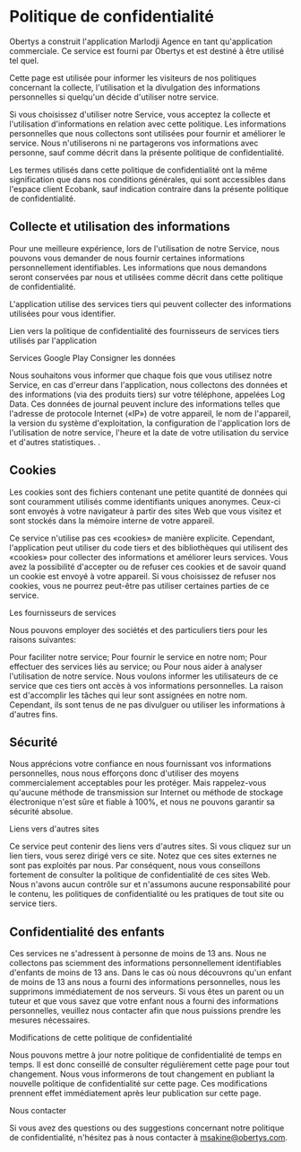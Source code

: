 # Politique de confidentialité

Obertys a construit l'application Marlodji Agence en tant qu'application commerciale. Ce service est fourni par Obertys et est destiné à être utilisé tel quel.

Cette page est utilisée pour informer les visiteurs de nos politiques concernant la collecte, l'utilisation et la divulgation des informations personnelles si quelqu'un décide d'utiliser notre service.

Si vous choisissez d'utiliser notre Service, vous acceptez la collecte et l'utilisation d'informations en relation avec cette politique. Les informations personnelles que nous collectons sont utilisées pour fournir et améliorer le service. Nous n'utiliserons ni ne partagerons vos informations avec personne, sauf comme décrit dans la présente politique de confidentialité.

Les termes utilisés dans cette politique de confidentialité ont la même signification que dans nos conditions générales, qui sont accessibles dans l'espace client Ecobank, sauf indication contraire dans la présente politique de confidentialité.

## Collecte et utilisation des informations

Pour une meilleure expérience, lors de l'utilisation de notre Service, nous pouvons vous demander de nous fournir certaines informations personnellement identifiables. Les informations que nous demandons seront conservées par nous et utilisées comme décrit dans cette politique de confidentialité.

L'application utilise des services tiers qui peuvent collecter des informations utilisées pour vous identifier.

Lien vers la politique de confidentialité des fournisseurs de services tiers utilisés par l'application

Services Google Play
Consigner les données

Nous souhaitons vous informer que chaque fois que vous utilisez notre Service, en cas d'erreur dans l'application, nous collectons des données et des informations (via des produits tiers) sur votre téléphone, appelées Log Data. Ces données de journal peuvent inclure des informations telles que l'adresse de protocole Internet («IP») de votre appareil, le nom de l'appareil, la version du système d'exploitation, la configuration de l'application lors de l'utilisation de notre service, l'heure et la date de votre utilisation du service et d'autres statistiques. .




## Cookies

Les cookies sont des fichiers contenant une petite quantité de données qui sont couramment utilisés comme identifiants uniques anonymes. Ceux-ci sont envoyés à votre navigateur à partir des sites Web que vous visitez et sont stockés dans la mémoire interne de votre appareil.

Ce service n'utilise pas ces «cookies» de manière explicite. Cependant, l'application peut utiliser du code tiers et des bibliothèques qui utilisent des «cookies» pour collecter des informations et améliorer leurs services. Vous avez la possibilité d'accepter ou de refuser ces cookies et de savoir quand un cookie est envoyé à votre appareil. Si vous choisissez de refuser nos cookies, vous ne pourrez peut-être pas utiliser certaines parties de ce service.

Les fournisseurs de services

Nous pouvons employer des sociétés et des particuliers tiers pour les raisons suivantes:

Pour faciliter notre service;
Pour fournir le service en notre nom;
Pour effectuer des services liés au service; ou
Pour nous aider à analyser l'utilisation de notre service.
Nous voulons informer les utilisateurs de ce service que ces tiers ont accès à vos informations personnelles. La raison est d'accomplir les tâches qui leur sont assignées en notre nom. Cependant, ils sont tenus de ne pas divulguer ou utiliser les informations à d'autres fins.

## Sécurité

Nous apprécions votre confiance en nous fournissant vos informations personnelles, nous nous efforçons donc d'utiliser des moyens commercialement acceptables pour les protéger. Mais rappelez-vous qu'aucune méthode de transmission sur Internet ou méthode de stockage électronique n'est sûre et fiable à 100%, et nous ne pouvons garantir sa sécurité absolue.

Liens vers d'autres sites

Ce service peut contenir des liens vers d'autres sites. Si vous cliquez sur un lien tiers, vous serez dirigé vers ce site. Notez que ces sites externes ne sont pas exploités par nous. Par conséquent, nous vous conseillons fortement de consulter la politique de confidentialité de ces sites Web. Nous n'avons aucun contrôle sur et n'assumons aucune responsabilité pour le contenu, les politiques de confidentialité ou les pratiques de tout site ou service tiers.



## Confidentialité des enfants

Ces services ne s'adressent à personne de moins de 13 ans. Nous ne collectons pas sciemment des informations personnellement identifiables d'enfants de moins de 13 ans. Dans le cas où nous découvrons qu'un enfant de moins de 13 ans nous a fourni des informations personnelles, nous les supprimons immédiatement de nos serveurs. Si vous êtes un parent ou un tuteur et que vous savez que votre enfant nous a fourni des informations personnelles, veuillez nous contacter afin que nous puissions prendre les mesures nécessaires.

Modifications de cette politique de confidentialité

Nous pouvons mettre à jour notre politique de confidentialité de temps en temps. Il est donc conseillé de consulter régulièrement cette page pour tout changement. Nous vous informerons de tout changement en publiant la nouvelle politique de confidentialité sur cette page. Ces modifications prennent effet immédiatement après leur publication sur cette page.

Nous contacter

Si vous avez des questions ou des suggestions concernant notre politique de confidentialité, n'hésitez pas à nous contacter à msakine@obertys.com.







